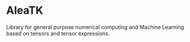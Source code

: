 # AleaTK
Library for general purpose numerical computing and Machine Learning based on tensors and tensor expressions.
